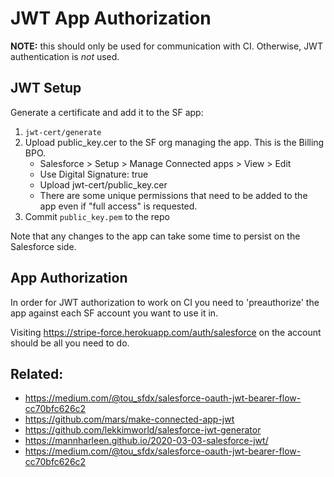 # JWT App Authorization

**NOTE:** this should only be used for communication with CI. Otherwise, JWT authentication is _not_ used.

## JWT Setup

Generate a certificate and add it to the SF app:

1. `jwt-cert/generate`
2. Upload public_key.cer to the SF org managing the app. This is the Billing BPO.
   - Salesforce > Setup > Manage Connected apps > View > Edit
   - Use Digital Signature: true
   - Upload jwt-cert/public_key.cer
   - There are some unique permissions that need to be added to the app even if "full access" is requested.
3. Commit `public_key.pem` to the repo

Note that any changes to the app can take some time to persist on the Salesforce side.

## App Authorization

In order for JWT authorization to work on CI you need to 'preauthorize' the app against each SF account you want to use it in.

Visiting https://stripe-force.herokuapp.com/auth/salesforce on the account should be all you need to do.

## Related:

- https://medium.com/@tou_sfdx/salesforce-oauth-jwt-bearer-flow-cc70bfc626c2
- https://github.com/mars/make-connected-app-jwt
- https://github.com/lekkimworld/salesforce-jwt-generator
- https://mannharleen.github.io/2020-03-03-salesforce-jwt/
- https://medium.com/@tou_sfdx/salesforce-oauth-jwt-bearer-flow-cc70bfc626c2
